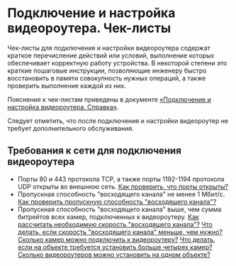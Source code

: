 # Подключение и настройка видеороутера. Чек-листы 

Чек-листы для подключения и настройки видеороутера содержат краткое перечисление действий или условий, выполнение которых обеспечивает корректную работу устройства. В некоторой степени это краткие пошаговые инструкции, позволяющие инженеру быстро восстановить в памяти совокупность нужных операций, а также проверить выполнение каждой из них.

Пояснения к чек-листам приведены в документе [«Подключение и настройка видеороутера. Справка»](/02-engineer-fag-01.html#подключение-и-настройка-видеороутера-cправка).

Следует отметить, что после подключения и настройки видеороутер не требует дополнительного обслуживания.

## Требования к сети для подключения видеороутера

* Порты 80 и 443 протокола TCP, а также порты 1192-1194 протокола UDP открыты во внешнюю сеть. [Как проверить, что порты открыты?](/02-engineer-faq-01.html#как-проверить-что-порты-открыты)
* Пропускная способность "восходящего канала" не менее 1 Мбит/с. [Как проверить пропускную способность "восходящего канала"?](/02-engineer-faq-01.html#как-проверить-пропускную-способность-восходящего-канала) 
* Пропускная способность "восходящего канала" выше, чем сумма битрейтов всех камер, подключенных к видеороутеру. [Как рассчитать необходимую скорость "восходящего канала"?](/02-engineer-faq-01.html#как-рассчитать-необходимую-скорость-восходящего-канала) [Что делать, если скорость "восходящего канала" меньше, чем нужно?](/02-engineer-faq-01.html#что-делать-если-скорость-восходящего-канала-меньше-чем-нужно) [Сколько камер можно подключить к видеороутеру?](/02-engineer-faq-01.html#сколько-камер-можно-подключить-к-видеороутеру) [Что делать, если на объекте требуется установить больше четырех камер?](/02-engineer-faq-01.html#что-делать-если-на-объекте-требуется-установить-больше-четырех-камер) [Сколько видеороутеров можно установить на одном объекте?](/02-engineer-faq-01.html#сколько-видеороутеров-можно-установить-на-одном-объекте)

